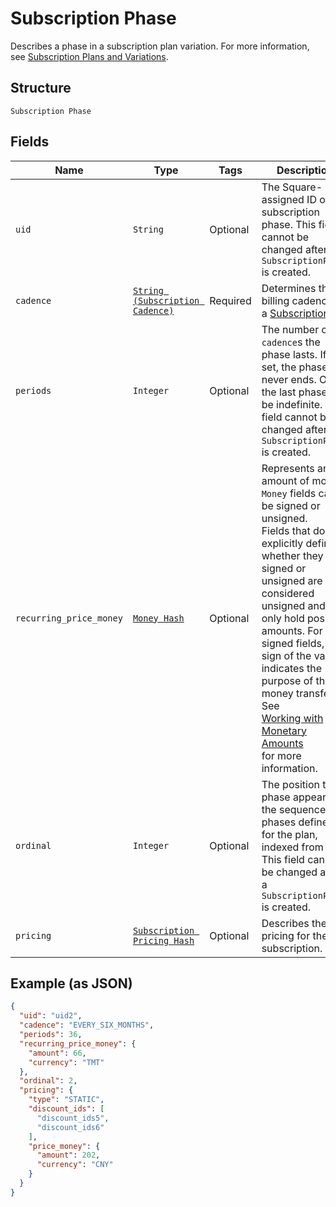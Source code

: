
# Subscription Phase

Describes a phase in a subscription plan variation. For more information, see [Subscription Plans and Variations](https://developer.squareup.com/docs/subscriptions-api/plans-and-variations).

## Structure

`Subscription Phase`

## Fields

| Name | Type | Tags | Description |
|  --- | --- | --- | --- |
| `uid` | `String` | Optional | The Square-assigned ID of the subscription phase. This field cannot be changed after a `SubscriptionPhase` is created. |
| `cadence` | [`String (Subscription Cadence)`](../../doc/models/subscription-cadence.md) | Required | Determines the billing cadence of a [Subscription](../../doc/models/subscription.md) |
| `periods` | `Integer` | Optional | The number of `cadence`s the phase lasts. If not set, the phase never ends. Only the last phase can be indefinite. This field cannot be changed after a `SubscriptionPhase` is created. |
| `recurring_price_money` | [`Money Hash`](../../doc/models/money.md) | Optional | Represents an amount of money. `Money` fields can be signed or unsigned.<br>Fields that do not explicitly define whether they are signed or unsigned are<br>considered unsigned and can only hold positive amounts. For signed fields, the<br>sign of the value indicates the purpose of the money transfer. See<br>[Working with Monetary Amounts](https://developer.squareup.com/docs/build-basics/working-with-monetary-amounts)<br>for more information. |
| `ordinal` | `Integer` | Optional | The position this phase appears in the sequence of phases defined for the plan, indexed from 0. This field cannot be changed after a `SubscriptionPhase` is created. |
| `pricing` | [`Subscription Pricing Hash`](../../doc/models/subscription-pricing.md) | Optional | Describes the pricing for the subscription. |

## Example (as JSON)

```json
{
  "uid": "uid2",
  "cadence": "EVERY_SIX_MONTHS",
  "periods": 36,
  "recurring_price_money": {
    "amount": 66,
    "currency": "TMT"
  },
  "ordinal": 2,
  "pricing": {
    "type": "STATIC",
    "discount_ids": [
      "discount_ids5",
      "discount_ids6"
    ],
    "price_money": {
      "amount": 202,
      "currency": "CNY"
    }
  }
}
```

